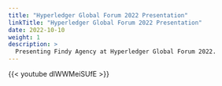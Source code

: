 ```yaml
---
title: "Hyperledger Global Forum 2022 Presentation"
linkTitle: "Hyperledger Global Forum 2022 Presentation"
date: 2022-10-10
weight: 1
description: >
  Presenting Findy Agency at Hyperledger Global Forum 2022.
---
```


{{< youtube dlWWMeiSUfE >}}
